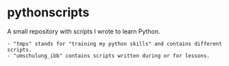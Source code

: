 # pythonscripts
A small repository with scripts I wrote to learn Python.

```
- "tmps" stands for "training my python skills" and contains different scripts.
- "umschulung_ibb" contains scripts written during or for lessons.
```